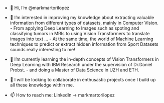 - 👋 Hi, I’m @markmartorilopez

- 👀 I’m interested in improving my knowledge about extracting valuable information from different types of datasets, mainly in Computer Vision.
      - From applying Deep Learning to Images such as spoting and classifying tumors in MRIs to using Vision Transformers to translate images into text ...
      - At the same time, the world of Machine Learning techniques to predict or extract hidden information from Sport Datasets sounds really interesting to me!
      
- 🌱 I’m currently learning the in-depth concepts of Vision Transformers in Deep Learning with IBM Research under the supervision of Dr.Daniel Probst.
      - and doing a Master of Data Science in UZH and ETH.
      
- 💞️ I will be looking to collaborate in enthusastic projects once I build up all these knowledge within me.

- 📫 How to reach me: LinkedIn -> markmartorilopez

